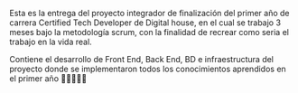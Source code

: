 Esta es la entrega del proyecto integrador de finalización del primer año de carrera Certified Tech Developer de Digital house, en el cual se trabajo 3 meses bajo la metodología scrum, con la finalidad de recrear como seria el trabajo en la vida real. 

Contiene el desarrollo de Front End, Back End, BD e infraestructura del proyecto donde se implementaron todos los conocimientos aprendidos en el primer año 🐱‍💻🐱‍🏍✨
